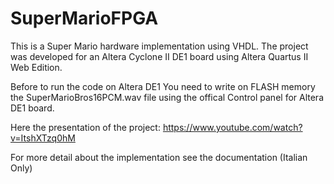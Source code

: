 # SuperMarioFPGA
This is a Super Mario hardware implementation using VHDL. 
The project was developed for an Altera Cyclone II DE1 board using Altera Quartus II Web Edition.

Before to run the code on Altera DE1 You need to write on FLASH memory the SuperMarioBros16PCM.wav file using the offical Control panel for Altera DE1 board.

Here the presentation of the project: https://www.youtube.com/watch?v=ItshXTzq0hM

For more detail about the implementation see the documentation (Italian Only)
